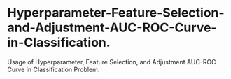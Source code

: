 # Hyperparameter-Feature-Selection-and-Adjustment-AUC-ROC-Curve-in-Classification.
Usage of Hyperparameter, Feature Selection, and Adjustment AUC-ROC Curve in Classification Problem.
